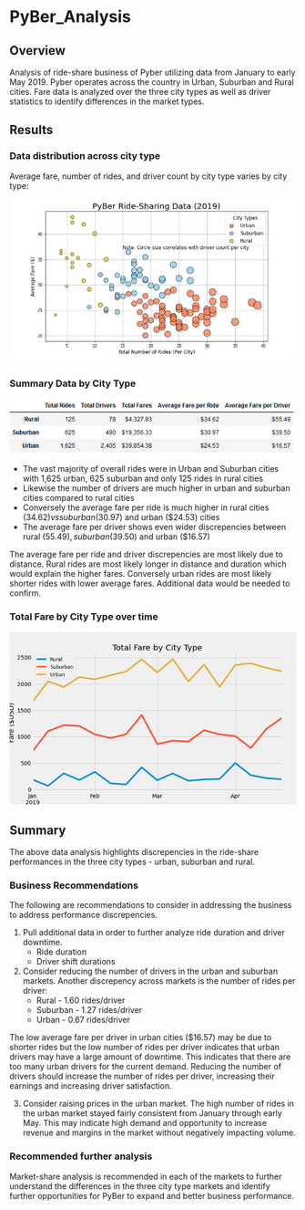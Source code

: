 # PyBer_Analysis
 
## Overview
Analysis of ride-share business of Pyber utilizing data from January to early May 2019.  Pyber operates across the country in Urban, Suburban and Rural cities. Fare data is analyzed over the three city types as well as driver statistics to identify differences in the market types.

## Results

### Data distribution across city  type
Average fare, number of rides, and driver count by city type varies by city type:
![Fig1](analysis/Fig1v.png)

### Summary Data by City Type
![Fig1](analysis/Type_summary.png)

 * The vast majority of overall rides were in Urban and Suburban cities with 1,625 urban, 625 suburban and only 125 rides in rural cities
 * Likewise the number of drivers are much higher in urban and suburban cities compared to rural cities
 * Conversely the average fare per ride is much higher in rural cities ($34.62) vs suburban ($30.97) and urban ($24.53) cities
 * The average fare per driver shows even wider discrepencies between rural ($55.49), suburban ($39.50) and urban ($16.57)

The average fare per ride and driver discrepencies are most likely due to distance. Rural rides are most likely longer in distance and duration which would explain the higher fares. Conversely urban rides are most likely shorter rides with lower average fares. Additional data would be needed to confirm.

### Total Fare by City Type over time
![Fig1](analysis/PyBer_fare_summary.png)

## Summary
The above data analysis highlights discrepencies in the ride-share performances in the three city types - urban, suburban and rural.

### Business Recommendations
The following are recommendations to consider in addressing the business to address performance discrepencies.

 1.   Pull additional data in order to further analyze ride duration and driver downtime.
       * Ride duration
       * Driver shift durations
 2.   Consider reducing the number of drivers in the urban and suburban markets. Another discrepency across markets is the number of rides per driver:
       * Rural -    1.60 rides/driver
       * Suburban - 1.27 rides/driver
       * Urban -    0.67 rides/driver
     
The low average fare per driver in urban cities ($16.57) may be due to shorter rides but the low number of rides per driver indicates that urban drivers may have a large amount of downtime. This indicates that there are too many urban drivers for the current demand. Reducing the number of drivers should increase the number of rides per driver, increasing their earnings and increasing driver satisfaction.
     
 3.   Consider raising prices in the urban market. The high number of rides in the urban market stayed fairly consistent from January through early May. This may indicate high demand and opportunity to increase revenue and margins in the market without negatively impacting volume.

### Recommended further analysis
Market-share analysis is recommended in each of the markets to further understand the differences in the three city type markets and identify further opportunities for PyBer to expand and better business performance.
